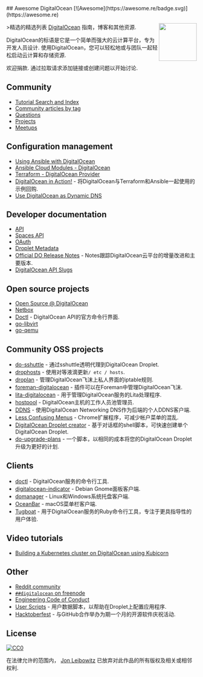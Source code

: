 <div class="github-widget" data-repo="jonleibowitz/awesome-digitalocean"></div>
<script async src="https://pagead2.googlesyndication.com/pagead/js/adsbygoogle.js"></script><ins class="adsbygoogle" style="display:block" data-ad-client="ca-pub-6890694312814945" data-ad-slot="5473692530" data-ad-format="auto"  data-full-width-responsive="true"></ins><script>(adsbygoogle = window.adsbygoogle || []).push({});</script>
## Awesome DigitalOcean [![Awesome](https://awesome.re/badge.svg)](https://awesome.re)

[<img src="https://raw.githubusercontent.com/jonleibowitz/awesome-digitalocean/master/media/DO_Logo.png" align="right" width="100">](https://www.digitalocean.com/)

&gt;精选的精选列表 [DigitalOcean](https://www.digitalocean.com) 指南，博客和其他资源.

 DigitalOcean的标语是它是一个简单而强大的云计算平台，专为开发人员设计.  使用DigitalOcean，您可以轻松地或与团队一起轻松启动云计算和存储资源. 

 欢迎捐款.  通过拉取请求添加链接或创建问题以开始讨论.





## Community

- [Tutorial Search and Index](https://www.digitalocean.com/community/tutorials)
- [Community articles by tag](https://www.digitalocean.com/community/tags)
- [Questions](https://www.digitalocean.com/community/questions)
- [Projects](https://www.digitalocean.com/community/projects)
- [Meetups](https://www.meetup.com/pro/digitalocean/)

## Configuration management

- [Using Ansible with DigitalOcean](https://the.binbashtheory.com/using-ansible-with-digitalocean/)
- [Ansible Cloud Modules - DigitalOcean](http://docs.ansible.com/ansible/list_of_cloud_modules.html#digital-ocean)
- [Terraform - DigitalOcean Provider](https://www.terraform.io/docs/providers/do/)
- [DigitalOcean in Action!](https://github.com/keinohguchi/do-in-action) - 将DigitalOcean与Terraform和Ansible一起使用的示例回购.
- [Use DigitalOcean as Dynamic DNS](https://surdu.me/2019/07/28/digital-ocean-ddns.html)

## Developer documentation

- [API](https://developers.digitalocean.com/documentation/v2/)
- [Spaces API](https://developers.digitalocean.com/documentation/spaces/)
- [OAuth](https://developers.digitalocean.com/documentation/oauth/)
- [Droplet Metadata](https://developers.digitalocean.com/documentation/metadata/)
- [Official DO Release Notes](https://www.digitalocean.com/docs/release-notes/) -  Notes跟踪DigitalOcean云平台的增量改进和主要版本.
- [DigitalOcean API Slugs](https://slugs.do-api.dev/)

## Open source projects

- [Open Source @ DigitalOcean](https://developers.digitalocean.com/opensource/)
- [Netbox](https://github.com/digitalocean/netbox)
- [Doctl](https://github.com/digitalocean/doctl) -  DigitalOcean API的官方命令行界面.
- [go-libvirt](https://github.com/digitalocean/go-libvirt)
- [go-qemu](https://github.com/digitalocean/go-qemu)

## Community OSS projects

- [do-sshuttle](https://github.com/f/do-sshuttle) - 通过sshuttle透明代理到DigitalOcean Droplet.
- [drophosts](https://github.com/qmx/drophosts) - 使用对等液滴更新`/ etc / hosts`.
- [droplan](https://github.com/tam7t/droplan) - 管理DigitalOcean飞沫上私人界面的iptable规则.
- [foreman-digitalocean](https://github.com/theforeman/foreman-digitalocean) - 插件可以在Foreman中管理DigitalOcean飞沫.
- [lita-digitalocean](https://github.com/jimmycuadra/lita-digitalocean) - 用于管理DigitalOcean服务的Lita处理程序.
- [hostpool](https://github.com/progrium/hostpool) -  DigitalOcean主机的工作人员池管理员.
- [DDNS](https://github.com/skibish/ddns) - 使用DigitalOcean Networking DNS作为后端的个人DDNS客户端.
- [Less Confusing Menus](https://github.com/addpipe/Less-Confusing-Digital-Ocean-Menus) -  Chrome扩展程序，可减少帐户菜单的混乱.
- [DigitalOcean Droplet creator](https://github.com/NicholasPCole/dodc) - 基于对话框的shell脚本，可快速创建单个DigitalOcean Droplet.
- [do-upgrade-plans](https://github.com/bjornjohansen/do-upgrade-plans) - 一个脚本，以相同的成本将您的DigitalOcean Droplet升级为更好的计划.

## Clients

- [doctl](https://github.com/digitalocean/doctl) -  DigitalOcean服务的命令行工具.
- [digitalocean-indicator](https://github.com/andrewsomething/digitalocean-indicator) -  Debian Gnome面板客户端.
- [domanager](https://github.com/itohnobue/domanager) -  Linux和Windows系统托盘客户端.
- [OceanBar](https://github.com/terhechte/OceanBar) -  macOS菜单栏客户端.
- [Tugboat](https://github.com/pearkes/tugboat) - 用于DigitalOcean服务的Ruby命令行工具，专注于更具指导性的用户体验.

## Video tutorials

- [Building a Kubernetes cluster on DigitalOcean using Kubicorn](https://www.youtube.com/watch?v=XpxgSZ3dspE)

## Other

- [Reddit community](https://www.reddit.com/r/digital_ocean/)
- [`##digitalocean` on freenode](https://webchat.freenode.net/)
- [Engineering Code of Conduct](https://github.com/digitalocean/engineering-code-of-conduct)
- [User Scripts](https://github.com/digitalocean/do_user_scripts) - 用户数据脚本，以帮助在Droplet上配置应用程序.
- [Hacktoberfest](https://hacktoberfest.digitalocean.com/) - 与GitHub合作举办为期一个月的开源软件庆祝活动.

## License

[![CC0](http://mirrors.creativecommons.org/presskit/buttons/88x31/svg/cc-zero.svg)](https://creativecommons.org/publicdomain/zero/1.0/)

在法律允许的范围内， [Jon Leibowitz](https://github.com/jonleibowitz) 已放弃对此作品的所有版权及相关或相邻权利.
